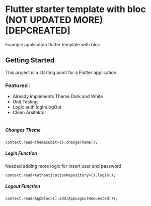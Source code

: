 # Flutter starter template with bloc (NOT UPDATED MORE) [DEPCREATED]

Example application flutter template with bloc

## Getting Started

This project is a starting point for a Flutter application.

### Featured : 
- Already implements Theme Dark and White
- Unit Testing
- Logic auth logIn/logOut
- Clean Arsitektur

#

##### Changes Theme 
    context.read<ThemeCubit>().changeTheme();

##### Login Function
Needed adding more logic for insert user and password
    
    context.read<AuthenticationRepository>().login();

##### Logout Function
    context.read<AppBloc>().add(AppLogoutRequested());
